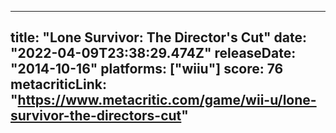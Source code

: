 
---
title: "Lone Survivor: The Director's Cut"
date: "2022-04-09T23:38:29.474Z"
releaseDate: "2014-10-16"
platforms: ["wiiu"]
score: 76
metacriticLink: "https://www.metacritic.com/game/wii-u/lone-survivor-the-directors-cut"
---
